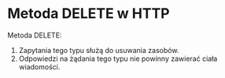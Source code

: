 # Metoda DELETE w HTTP
Metoda DELETE: 
1. Zapytania tego typu służą do usuwania zasobów. 
2. Odpowiedzi na żądania tego typu nie powinny zawierać ciała wiadomości.